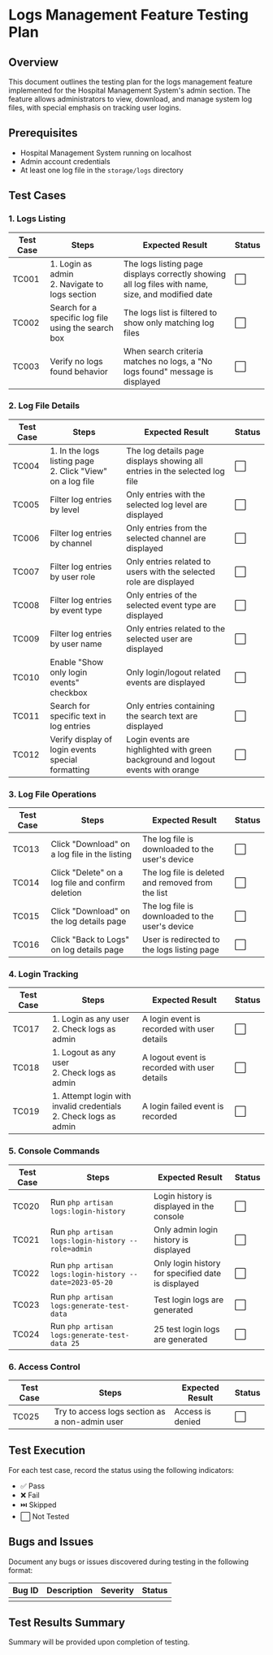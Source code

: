 # Logs Management Feature Testing Plan

## Overview
This document outlines the testing plan for the logs management feature implemented for the Hospital Management System's admin section. The feature allows administrators to view, download, and manage system log files, with special emphasis on tracking user logins.

## Prerequisites
- Hospital Management System running on localhost
- Admin account credentials
- At least one log file in the `storage/logs` directory

## Test Cases

### 1. Logs Listing

| Test Case | Steps | Expected Result | Status |
|-----------|-------|-----------------|--------|
| TC001 | 1. Login as admin<br>2. Navigate to logs section | The logs listing page displays correctly showing all log files with name, size, and modified date | ⬜️ |
| TC002 | Search for a specific log file using the search box | The logs list is filtered to show only matching log files | ⬜️ |
| TC003 | Verify no logs found behavior | When search criteria matches no logs, a "No logs found" message is displayed | ⬜️ |

### 2. Log File Details

| Test Case | Steps | Expected Result | Status |
|-----------|-------|-----------------|--------|
| TC004 | 1. In the logs listing page<br>2. Click "View" on a log file | The log details page displays showing all entries in the selected log file | ⬜️ |
| TC005 | Filter log entries by level | Only entries with the selected log level are displayed | ⬜️ |
| TC006 | Filter log entries by channel | Only entries from the selected channel are displayed | ⬜️ |
| TC007 | Filter log entries by user role | Only entries related to users with the selected role are displayed | ⬜️ |
| TC008 | Filter log entries by event type | Only entries of the selected event type are displayed | ⬜️ |
| TC009 | Filter log entries by user name | Only entries related to the selected user are displayed | ⬜️ |
| TC010 | Enable "Show only login events" checkbox | Only login/logout related events are displayed | ⬜️ |
| TC011 | Search for specific text in log entries | Only entries containing the search text are displayed | ⬜️ |
| TC012 | Verify display of login events special formatting | Login events are highlighted with green background and logout events with orange | ⬜️ |

### 3. Log File Operations

| Test Case | Steps | Expected Result | Status |
|-----------|-------|-----------------|--------|
| TC013 | Click "Download" on a log file in the listing | The log file is downloaded to the user's device | ⬜️ |
| TC014 | Click "Delete" on a log file and confirm deletion | The log file is deleted and removed from the list | ⬜️ |
| TC015 | Click "Download" on the log details page | The log file is downloaded to the user's device | ⬜️ |
| TC016 | Click "Back to Logs" on log details page | User is redirected to the logs listing page | ⬜️ |

### 4. Login Tracking

| Test Case | Steps | Expected Result | Status |
|-----------|-------|-----------------|--------|
| TC017 | 1. Login as any user<br>2. Check logs as admin | A login event is recorded with user details | ⬜️ |
| TC018 | 1. Logout as any user<br>2. Check logs as admin | A logout event is recorded with user details | ⬜️ |
| TC019 | 1. Attempt login with invalid credentials<br>2. Check logs as admin | A login failed event is recorded | ⬜️ |

### 5. Console Commands

| Test Case | Steps | Expected Result | Status |
|-----------|-------|-----------------|--------|
| TC020 | Run `php artisan logs:login-history` | Login history is displayed in the console | ⬜️ |
| TC021 | Run `php artisan logs:login-history --role=admin` | Only admin login history is displayed | ⬜️ |
| TC022 | Run `php artisan logs:login-history --date=2023-05-20` | Only login history for specified date is displayed | ⬜️ |
| TC023 | Run `php artisan logs:generate-test-data` | Test login logs are generated | ⬜️ |
| TC024 | Run `php artisan logs:generate-test-data 25` | 25 test login logs are generated | ⬜️ |

### 6. Access Control

| Test Case | Steps | Expected Result | Status |
|-----------|-------|-----------------|--------|
| TC025 | Try to access logs section as a non-admin user | Access is denied | ⬜️ |

## Test Execution

For each test case, record the status using the following indicators:
- ✅ Pass
- ❌ Fail
- ⏭️ Skipped
- ⬜️ Not Tested

## Bugs and Issues

Document any bugs or issues discovered during testing in the following format:

| Bug ID | Description | Severity | Status |
|--------|-------------|----------|--------|
| | | | |

## Test Results Summary

Summary will be provided upon completion of testing.
